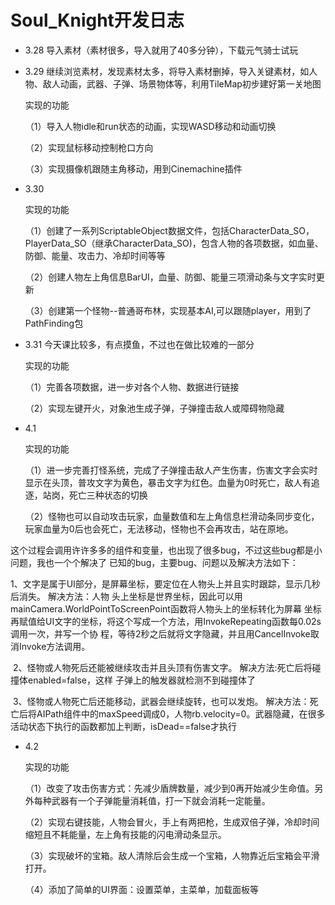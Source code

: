 # **Soul_Knight开发日志**

- 3.28   导入素材（素材很多，导入就用了40多分钟），下载元气骑士试玩

- 3.29   继续浏览素材，发现素材太多，将导入素材删掉，导入关键素材，如人物、敌人动画，武器、子弹、场景物体等，利用TileMap初步建好第一关地图

  实现的功能

  （1）导入人物idle和run状态的动画，实现WASD移动和动画切换

  （2）实现鼠标移动控制枪口方向

  （3）实现摄像机跟随主角移动，用到Cinemachine插件

  

- 3.30  

  实现的功能

  （1）创建了一系列ScriptableObject数据文件，包括CharacterData_SO，PlayerData_SO（继承CharacterData_SO)，包含人物的各项数据，如血量、防御、能量、攻击力、冷却时间等等

  （2）创建人物左上角信息BarUI，血量、防御、能量三项滑动条与文字实时更新

  （3）创建第一个怪物--普通哥布林，实现基本AI,可以跟随player，用到了PathFinding包

  

- 3.31  今天课比较多，有点摸鱼，不过也在做比较难的一部分

  实现的功能

  （1）完善各项数据，进一步对各个人物、数据进行链接

  （2）实现左键开火，对象池生成子弹，子弹撞击敌人或障碍物隐藏

  

- 4.1

  实现的功能

  （1）进一步完善打怪系统，完成了子弹撞击敌人产生伤害，伤害文字会实时显示在头顶，普攻文字为黄色，暴击文字为红色。血量为0时死亡，敌人有追逐，站岗，死亡三种状态的切换

  （2）怪物也可以自动攻击玩家，血量数值和左上角信息栏滑动条同步变化，玩家血量为0后也会死亡，无法移动，怪物也不会再攻击，站在原地。

​           这个过程会调用许许多多的组件和变量，也出现了很多bug，不过这些bug都是小问题，我也一个个解决了  已知的bug，主要bug、问题以及解决方法如下：

​	      1、文字是属于UI部分，是屏幕坐标，要定位在人物头上并且实时跟踪，显示几秒后消失。  解决方法：人物	头上坐标是世界坐标，因此可以用mainCamera.WorldPointToScreenPoint函数将人物头上的坐标转化为屏幕	坐标再赋值给UI文字的坐标，将这个写成一个方法，用InvokeRepeating函数每0.02s调用一次，并写一个协                       程，等待2秒之后就将文字隐藏，并且用CancelInvoke取消Invoke方法调用。 

​          2、怪物或人物死后还能被继续攻击并且头顶有伤害文字。  解决方法:死亡后将碰撞体enabled=false，这样     子弹上的触发器就检测不到碰撞体了

​          3、怪物或人物死亡后还能移动，武器会继续旋转，也可以发炮。  解决方法：死亡后将AIPath组件中的maxSpeed调成0，人物rb.velocity=0。武器隐藏，在很多活动状态下执行的函数都加上判断，isDead==false才执行



- 4.2

  实现的功能

  （1）改变了攻击伤害方式：先减少盾牌数量，减少到0再开始减少生命值。另外每种武器有一个子弹能量消耗值，打一下就会消耗一定能量。

  （2）实现右键技能，人物会冒火，手上有两把枪，生成双倍子弹，冷却时间缩短且不耗能量，左上角有技能的闪电滑动条显示。

  （3）实现破坏的宝箱。敌人清除后会生成一个宝箱，人物靠近后宝箱会平滑打开。

  （4）添加了简单的UI界面：设置菜单，主菜单，加载面板等









